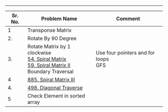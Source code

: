 
--- 


| Sr. No. | Problem Name                                                                                                                                                                                        | Comment                                |
| ------- | --------------------------------------------------------------------------------------------------------------------------------------------------------------------------------------------------- | -------------------------------------- |
| 1       | Transponse Matrix                                                                                                                                                                                   |                                        |
| 2.      | Rotate By 90 Degree                                                                                                                                                                                 |                                        |
| 3.      | Rotate Matrix by 1 clockwise<br>[54. Spiral Matrix](https://leetcode.com/problems/spiral-matrix/)<br>[59. Spiral Matrix II](https://leetcode.com/problems/spiral-matrix-ii/)<br>Boundary  Traversal | Use four pointers and for loops<br>GFS |
| 4       | [885. Spiral Matrix III](https://leetcode.com/problems/spiral-matrix-iii/)                                                                                                                          |                                        |
| 4.      | [498. Diagonal Traverse](https://leetcode.com/problems/diagonal-traverse/)                                                                                                                          |                                        |
| 5       | Check Element in sorted array                                                                                                                                                                       |                                        |

